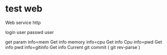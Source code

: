 # test web
Web service http

login user
passwd user

get param
  info=mem Get info memory
  info=cpu Get info Cpu
  info=pwd Get info pwd
  info=gitinfo Get info Current git commit ( git rev-parse )
